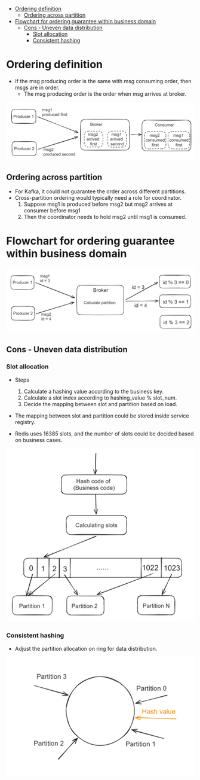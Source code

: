 - [Ordering definition](#ordering-definition)
  - [Ordering across partition](#ordering-across-partition)
- [Flowchart for ordering guarantee within business domain](#flowchart-for-ordering-guarantee-within-business-domain)
  - [Cons - Uneven data distribution](#cons---uneven-data-distribution)
    - [Slot allocation](#slot-allocation)
    - [Consistent hashing](#consistent-hashing)

# Ordering definition
* If the msg producing order is the same with msg consuming order, then msgs are in order.
  * The msg producing order is the order when msg arrives at broker. 

![](../.gitbook/assets/messageQueue_ordering.png)

## Ordering across partition
* For Kafka, it could not guarantee the order across different partitions. 
* Cross-partition ordering would typically need a role for coordinator. 
  1. Suppose msg1 is produced before msg2 but msg2 arrives at consumer before msg1
  2. Then the coordinator needs to hold msg2 until msg1 is consumed. 

# Flowchart for ordering guarantee within business domain

![](../.gitbook/assets/messageQueue_ordering_flowchart.png)

## Cons - Uneven data distribution

### Slot allocation 
* Steps
  1. Calculate a hashing value according to the business key. 
  2. Calculate a slot index according to hashing_value % slot_num.
  3. Decide the mapping between slot and partition based on load.

* The mapping between slot and partition could be stored inside service registry. 
* Redis uses 16385 slots, and the number of slots could be decided based on business cases. 

![](../.gitbook/assets/messageQueue_ordering_slot_allocation.png)

### Consistent hashing
* Adjust the partition allocation on ring for data distribution.

![](../.gitbook/assets/messageQueue_ordering_consistentHashing.png)

